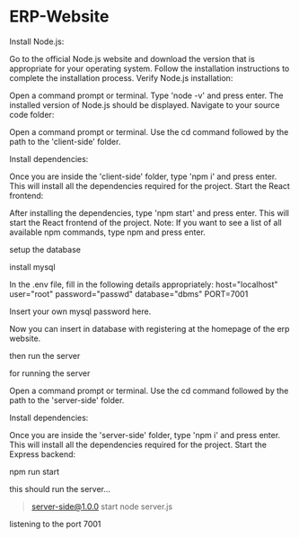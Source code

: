 # ERP-Website

Install Node.js:

Go to the official Node.js website and download the version that is appropriate for your operating system.
Follow the installation instructions to complete the installation process.
Verify Node.js installation:

Open a command prompt or terminal.
Type 'node -v' and press enter.
The installed version of Node.js should be displayed.
Navigate to your source code folder:

Open a command prompt or terminal.
Use the cd command followed by the path to the 'client-side' folder.

Install dependencies:

Once you are inside the 'client-side' folder, type 'npm i' and press enter.
This will install all the dependencies required for the project.
Start the React frontend:

After installing the dependencies, type 'npm start' and press enter.
This will start the React frontend of the project.
Note: If you want to see a list of all available npm commands, type npm and press enter.


setup the database 

install mysql


<SETUP DB>

In the .env file, fill in the following details appropriately:
host="localhost"
user="root"
password="passwd"
database="dbms"
PORT=7001

Insert your own mysql password here.

Now you can insert in database with registering at the homepage of the erp website. 

then run the server 



for running the server

Open a command prompt or terminal.
Use the cd command followed by the path to the 'server-side' folder.

Install dependencies:

Once you are inside the 'server-side' folder, type 'npm i' and press enter.
This will install all the dependencies required for the project.
Start the Express backend:

npm run start

this should run the server...

> server-side@1.0.0 start
> node server.js

listening to the port 7001
